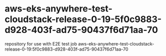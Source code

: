 # aws-eks-anywhere-test-cloudstack-release-0-19-5f0c9883-d928-403f-ad75-90437f6d71aa-70
repository for use with E2E test job aws-eks-anywhere-test-cloudstack-release-0-19:5f0c9883-d928-403f-ad75-90437f6d71aa-70
